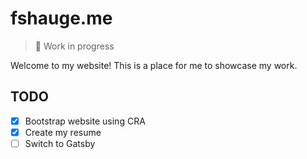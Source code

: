 # fshauge.me

> 🚧 Work in progress

Welcome to my website! This is a place for me to showcase my work.

## TODO

- [x] Bootstrap website using CRA
- [x] Create my resume
- [ ] Switch to Gatsby
